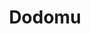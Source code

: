 ---
title: "Dodomu"
url: /ciudad-autonoma-de-buenos-aires/dodomu-avenida-juramento/
shop: decoración interior
---